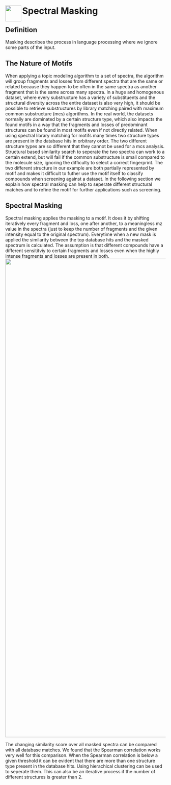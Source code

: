 # <img align="left" width="50" height="50" src="mask.png"> Spectral Masking

## Definition
Masking describes the process in language processing where we ignore some parts of the input.

## The Nature of Motifs
When applying a topic modeling algorithm to a set of spectra, the algorithm will group fragments and losses from different spectra that are the same or related because they happen to be often in the same spectra as another fragment that is the same across many spectra. In a huge and homogenous dataset, where every substructure has a variety of substituents and the structural diversity across the entire dataset is also very high, it should be possible to retrieve substructures by library matching paired with maximum common substructure (mcs) algorithms. 
In the real world, the datasets normally are dominated by a certain structure type, which also impacts the found motifs in a way that the fragments and losses of predominant structures can be found in most motifs even if not directly related. 
When using spectral library matching for motifs many times two structure types are present in the database hits in orbitrary order. The two different structure types are so different that they cannot be used for a mcs analysis. Structural based similarity search to seperate the two spectra can work to a certain extend, but will fail if the common substructure is small compared to the molecule size, ignoring the difficulty to select a correct fingerprint. The two different structure in our example are both partially represented by motif and makes it difficult to futher use the motif itself to classify compounds when screening against a dataset. In the following section we explain how spectral masking can help to seperate different structural matches and to refine the motif for further applications such as screening.

## Spectral Masking
Spectral masking applies the masking to a motif. It does it by shifting iteratively every fragment and loss, one after another, to a meaningless mz value in the spectra (just to keep the number of fragments and the given intensity equal to the original spectrum). Everytime when a new mask is applied the similarity between the top database hits and the masked spectrum is calculated. The assumption is that different compounds have a different sensititviy to certain fragments and losses even when the highly intense fragments and losses are present in both.
<img align="center" width="1500" src="masking_anomaly_detection.png">


The changing similarity score over all masked spectra can be compared with all database matches. We found that the Spearman correlation works very well for this comparison. When the Spearman correlation is below a given threshold it can be evident that there are more than one structure type present in the database hits. Using hierachical clustering can be used to seperate them. This can also be an iterative process if the number of different structures is greater than 2.
